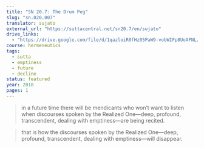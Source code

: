 ```yaml
---
title: "SN 20.7: The Drum Peg"
slug: "sn.020.007"
translator: sujato
external_url: "https://suttacentral.net/sn20.7/en/sujato"
drive_links:
  - "https://drive.google.com/file/d/1qazloiR0fHz05PaW9-vobWIFp8UoAFNL/view?usp=drivesdk"
course: hermeneutics
tags:
  - sutta
  - emptiness
  - future
  - decline
status: featured
year: 2018
pages: 1
---
```


> in a future time there will be mendicants who won’t want to listen when discourses spoken by the Realized One—deep, profound, transcendent, dealing with emptiness—are being recited.

> that is how the discourses spoken by the Realized One—deep, profound, transcendent, dealing with emptiness—will disappear.
